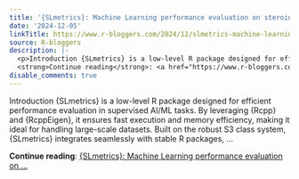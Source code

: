 ```yaml
---
title: '{SLmetrics}: Machine Learning performance evaluation on steroids'
date: '2024-12-05'
linkTitle: https://www.r-bloggers.com/2024/12/slmetrics-machine-learning-performance-evaluation-on-steroids/
source: R-bloggers
description: |-
  <p>Introduction {SLmetrics} is a low-level R package designed for efficient performance evaluation in supervised AI/ML tasks. By leveraging {Rcpp} and {RcppEigen}, it ensures fast execution and memory efficiency, making it ideal for handling large-scale datasets. Built on the robust S3 class system, {SLmetrics} integrates seamlessly with stable R packages, ...</p>
  <strong>Continue reading</strong>: <a href="https://www.r-bloggers.com/2024/12/slmetrics-machine-learning-performance-evaluation-on-steroids/">{SLmetrics}: Machine Learning performance evaluation on ...
disable_comments: true
---
```

<p>Introduction {SLmetrics} is a low-level R package designed for efficient performance evaluation in supervised AI/ML tasks. By leveraging {Rcpp} and {RcppEigen}, it ensures fast execution and memory efficiency, making it ideal for handling large-scale datasets. Built on the robust S3 class system, {SLmetrics} integrates seamlessly with stable R packages, ...</p>
<strong>Continue reading</strong>: <a href="https://www.r-bloggers.com/2024/12/slmetrics-machine-learning-performance-evaluation-on-steroids/">{SLmetrics}: Machine Learning performance evaluation on ...